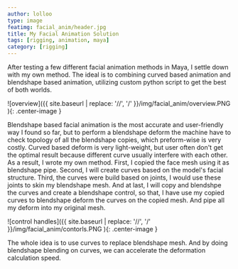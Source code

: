 ```yaml
---
author: lolloo
type: image
featimg: facial_anim/header.jpg
title: My Facial Animation Solution
tags: [rigging, animation, maya]
category: [rigging]
---
```



After testing a few different facial animation methods in Maya, I settle down with my own method. The ideal is to combining curved based animation and blendshape based animation, utilizing custom python script to get the best of both worlds.

![overview]({{ site.baseurl | replace: '//', '/' }}/img/facial_anim/overview.PNG ){: .center-image }

Blendshape based facial animation is the most accurate and user-friendly way I found so far, but to perform a blendshape deform the machine have to check topology of all the blendshape copies, which preform-wise is very costly. Curved based deform is very light-weight, but user often don't get the optimal result because different curve usually interfere with each other.
As a result, I wrote my own method. First, I copied the face mesh using it as blendshape pipe. Second, I will create curves based on the model's facial structure. Third, the curves were build based on joints, I would use these joints to skin my blendshape mesh. And at last, I will copy and blendshpe the curves and create a blendshape control, so that, I have use my copied curves to blendshape deform the curves on the copied mesh. And pipe all my deform into my original mesh.

![control handles]({{ site.baseurl | replace: '//', '/' }}/img/facial_anim/contorls.PNG ){: .center-image }

 The whole idea is to use curves to replace blendshape mesh. And by doing blendshape blending on curves, we can accelerate the deformation calculation speed.
